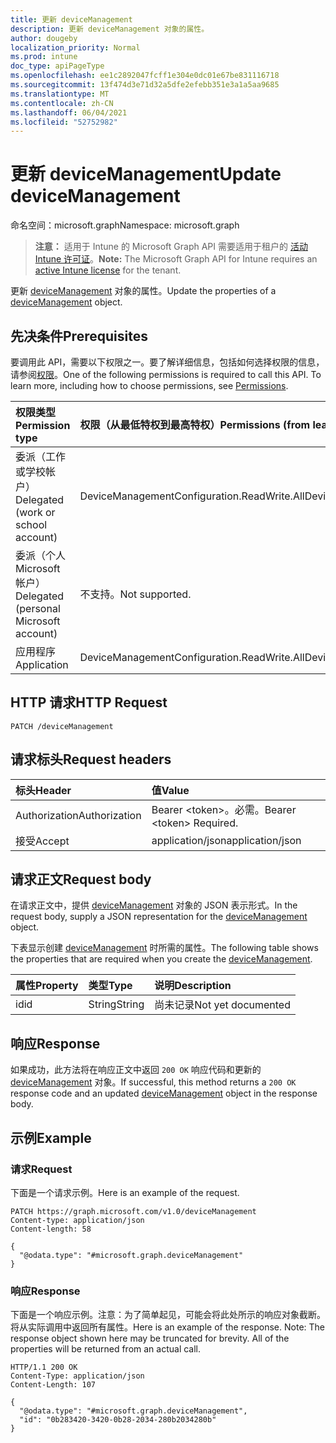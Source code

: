 ```yaml
---
title: 更新 deviceManagement
description: 更新 deviceManagement 对象的属性。
author: dougeby
localization_priority: Normal
ms.prod: intune
doc_type: apiPageType
ms.openlocfilehash: ee1c2892047fcff1e304e0dc01e67be831116718
ms.sourcegitcommit: 13f474d3e71d32a5dfe2efebb351e3a1a5aa9685
ms.translationtype: MT
ms.contentlocale: zh-CN
ms.lasthandoff: 06/04/2021
ms.locfileid: "52752982"
---
```

# <a name="update-devicemanagement"></a><span data-ttu-id="181aa-103">更新 deviceManagement</span><span class="sxs-lookup"><span data-stu-id="181aa-103">Update deviceManagement</span></span>

<span data-ttu-id="181aa-104">命名空间：microsoft.graph</span><span class="sxs-lookup"><span data-stu-id="181aa-104">Namespace: microsoft.graph</span></span>

> <span data-ttu-id="181aa-105">**注意：** 适用于 Intune 的 Microsoft Graph API 需要适用于租户的 [活动 Intune 许可证](https://go.microsoft.com/fwlink/?linkid=839381)。</span><span class="sxs-lookup"><span data-stu-id="181aa-105">**Note:** The Microsoft Graph API for Intune requires an [active Intune license](https://go.microsoft.com/fwlink/?linkid=839381) for the tenant.</span></span>

<span data-ttu-id="181aa-106">更新 [deviceManagement](../resources/intune-gpanalyticsservice-devicemanagement.md) 对象的属性。</span><span class="sxs-lookup"><span data-stu-id="181aa-106">Update the properties of a [deviceManagement](../resources/intune-gpanalyticsservice-devicemanagement.md) object.</span></span>

## <a name="prerequisites"></a><span data-ttu-id="181aa-107">先决条件</span><span class="sxs-lookup"><span data-stu-id="181aa-107">Prerequisites</span></span>
<span data-ttu-id="181aa-p101">要调用此 API，需要以下权限之一。要了解详细信息，包括如何选择权限的信息，请参阅[权限](/graph/permissions-reference)。</span><span class="sxs-lookup"><span data-stu-id="181aa-p101">One of the following permissions is required to call this API. To learn more, including how to choose permissions, see [Permissions](/graph/permissions-reference).</span></span>

|<span data-ttu-id="181aa-110">权限类型</span><span class="sxs-lookup"><span data-stu-id="181aa-110">Permission type</span></span>|<span data-ttu-id="181aa-111">权限（从最低特权到最高特权）</span><span class="sxs-lookup"><span data-stu-id="181aa-111">Permissions (from least to most privileged)</span></span>|
|:---|:---|
|<span data-ttu-id="181aa-112">委派（工作或学校帐户）</span><span class="sxs-lookup"><span data-stu-id="181aa-112">Delegated (work or school account)</span></span>|<span data-ttu-id="181aa-113">DeviceManagementConfiguration.ReadWrite.All</span><span class="sxs-lookup"><span data-stu-id="181aa-113">DeviceManagementConfiguration.ReadWrite.All</span></span>|
|<span data-ttu-id="181aa-114">委派（个人 Microsoft 帐户）</span><span class="sxs-lookup"><span data-stu-id="181aa-114">Delegated (personal Microsoft account)</span></span>|<span data-ttu-id="181aa-115">不支持。</span><span class="sxs-lookup"><span data-stu-id="181aa-115">Not supported.</span></span>|
|<span data-ttu-id="181aa-116">应用程序</span><span class="sxs-lookup"><span data-stu-id="181aa-116">Application</span></span>|<span data-ttu-id="181aa-117">DeviceManagementConfiguration.ReadWrite.All</span><span class="sxs-lookup"><span data-stu-id="181aa-117">DeviceManagementConfiguration.ReadWrite.All</span></span>|

## <a name="http-request"></a><span data-ttu-id="181aa-118">HTTP 请求</span><span class="sxs-lookup"><span data-stu-id="181aa-118">HTTP Request</span></span>
<!-- {
  "blockType": "ignored"
}
-->
``` http
PATCH /deviceManagement
```

## <a name="request-headers"></a><span data-ttu-id="181aa-119">请求标头</span><span class="sxs-lookup"><span data-stu-id="181aa-119">Request headers</span></span>
|<span data-ttu-id="181aa-120">标头</span><span class="sxs-lookup"><span data-stu-id="181aa-120">Header</span></span>|<span data-ttu-id="181aa-121">值</span><span class="sxs-lookup"><span data-stu-id="181aa-121">Value</span></span>|
|:---|:---|
|<span data-ttu-id="181aa-122">Authorization</span><span class="sxs-lookup"><span data-stu-id="181aa-122">Authorization</span></span>|<span data-ttu-id="181aa-123">Bearer &lt;token&gt;。必需。</span><span class="sxs-lookup"><span data-stu-id="181aa-123">Bearer &lt;token&gt; Required.</span></span>|
|<span data-ttu-id="181aa-124">接受</span><span class="sxs-lookup"><span data-stu-id="181aa-124">Accept</span></span>|<span data-ttu-id="181aa-125">application/json</span><span class="sxs-lookup"><span data-stu-id="181aa-125">application/json</span></span>|

## <a name="request-body"></a><span data-ttu-id="181aa-126">请求正文</span><span class="sxs-lookup"><span data-stu-id="181aa-126">Request body</span></span>
<span data-ttu-id="181aa-127">在请求正文中，提供 [deviceManagement](../resources/intune-gpanalyticsservice-devicemanagement.md) 对象的 JSON 表示形式。</span><span class="sxs-lookup"><span data-stu-id="181aa-127">In the request body, supply a JSON representation for the [deviceManagement](../resources/intune-gpanalyticsservice-devicemanagement.md) object.</span></span>

<span data-ttu-id="181aa-128">下表显示创建 [deviceManagement](../resources/intune-gpanalyticsservice-devicemanagement.md) 时所需的属性。</span><span class="sxs-lookup"><span data-stu-id="181aa-128">The following table shows the properties that are required when you create the [deviceManagement](../resources/intune-gpanalyticsservice-devicemanagement.md).</span></span>

|<span data-ttu-id="181aa-129">属性</span><span class="sxs-lookup"><span data-stu-id="181aa-129">Property</span></span>|<span data-ttu-id="181aa-130">类型</span><span class="sxs-lookup"><span data-stu-id="181aa-130">Type</span></span>|<span data-ttu-id="181aa-131">说明</span><span class="sxs-lookup"><span data-stu-id="181aa-131">Description</span></span>|
|:---|:---|:---|
|<span data-ttu-id="181aa-132">id</span><span class="sxs-lookup"><span data-stu-id="181aa-132">id</span></span>|<span data-ttu-id="181aa-133">String</span><span class="sxs-lookup"><span data-stu-id="181aa-133">String</span></span>|<span data-ttu-id="181aa-134">尚未记录</span><span class="sxs-lookup"><span data-stu-id="181aa-134">Not yet documented</span></span>|



## <a name="response"></a><span data-ttu-id="181aa-135">响应</span><span class="sxs-lookup"><span data-stu-id="181aa-135">Response</span></span>
<span data-ttu-id="181aa-136">如果成功，此方法将在响应正文中返回 `200 OK` 响应代码和更新的 [deviceManagement](../resources/intune-gpanalyticsservice-devicemanagement.md) 对象。</span><span class="sxs-lookup"><span data-stu-id="181aa-136">If successful, this method returns a `200 OK` response code and an updated [deviceManagement](../resources/intune-gpanalyticsservice-devicemanagement.md) object in the response body.</span></span>

## <a name="example"></a><span data-ttu-id="181aa-137">示例</span><span class="sxs-lookup"><span data-stu-id="181aa-137">Example</span></span>

### <a name="request"></a><span data-ttu-id="181aa-138">请求</span><span class="sxs-lookup"><span data-stu-id="181aa-138">Request</span></span>
<span data-ttu-id="181aa-139">下面是一个请求示例。</span><span class="sxs-lookup"><span data-stu-id="181aa-139">Here is an example of the request.</span></span>
``` http
PATCH https://graph.microsoft.com/v1.0/deviceManagement
Content-type: application/json
Content-length: 58

{
  "@odata.type": "#microsoft.graph.deviceManagement"
}
```

### <a name="response"></a><span data-ttu-id="181aa-140">响应</span><span class="sxs-lookup"><span data-stu-id="181aa-140">Response</span></span>
<span data-ttu-id="181aa-p102">下面是一个响应示例。注意：为了简单起见，可能会将此处所示的响应对象截断。将从实际调用中返回所有属性。</span><span class="sxs-lookup"><span data-stu-id="181aa-p102">Here is an example of the response. Note: The response object shown here may be truncated for brevity. All of the properties will be returned from an actual call.</span></span>
``` http
HTTP/1.1 200 OK
Content-Type: application/json
Content-Length: 107

{
  "@odata.type": "#microsoft.graph.deviceManagement",
  "id": "0b283420-3420-0b28-2034-280b2034280b"
}
```




